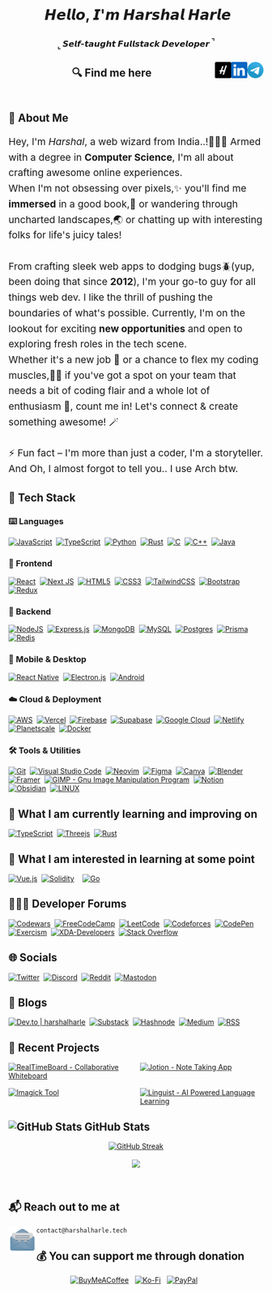 <header>
<h1 align="center">
<img src="https://user-images.githubusercontent.com/1303154/88677602-1635ba80-d120-11ea-84d8-d263ba5fc3c0.gif" width="30px" alt="">  𝙃𝙚𝙡𝙡𝙤, 𝙄'𝙢 𝙃𝙖𝙧𝙨𝙝𝙖𝙡 𝙃𝙖𝙧𝙡𝙚
</h1>
<h3 align="center">
<sub>⌞</sub> 𝙎𝙚𝙡𝙛-𝙩𝙖𝙪𝙜𝙝𝙩 𝙁𝙪𝙡𝙡𝙨𝙩𝙖𝙘𝙠 𝘿𝙚𝙫𝙚𝙡𝙤𝙥𝙚𝙧 <sup>⌝<sup>
</h3>

###
<a href="https://t.me/HarshalHarle" target="_blank" rel="noopener noreferrer">
    <img title='Use for Direct Messages' align="right" height="32" alt="Mail" src="assets/icons/telegram.png" />
</a>
<a href="https://www.linkedin.com/in/harshalharle" target="_blank" rel="noopener noreferrer">
    <img title='View Professional Journey' align="right" height="32" alt="LinkedIn" src="assets/icons/linkedin.png" />
</a>
<a href="https://www.harshalharle.tech" target="_blank" rel="noopener noreferrer">
    <img title='www.harshalharle.tech' align="right" height="32" alt="Harshal Harle" src="assets/icons/H.png"/>
</a>

<h2>🔍 Find me here</h2>

</header>
<main>
<section>
<div>
  <h2 style="margin-bottom: 1rem;"> 🚀 About Me </h2>

  <p style="font-size: 1.2rem; line-height: 1.6;">
    Hey, I'm <em>Harshal</em>, a web wizard from India..!🧙🏼‍♂️ Armed with a degree in <strong>Computer Science</strong>, I'm all about crafting awesome online experiences.
    <br>
    When I'm not obsessing over pixels,✨ you'll find me <span style="font-weight: bold;">immersed</span> in a good book,📖 or wandering through uncharted landscapes,🌏 or chatting up with interesting folks for life's juicy tales!
    <br><br>
    From crafting sleek web apps to dodging bugs🪲(yup, been doing that since <strong>2012</strong>), I'm your go-to guy for all things web dev. I like the thrill of pushing the boundaries of what's possible. Currently, I'm on the lookout for exciting <strong>new opportunities</strong> and open to exploring fresh roles in the tech scene.
    <br>
    Whether it's a new job 💼 or a chance to flex my coding muscles,💪🏻 if you've got a spot on your team that needs a bit of coding flair and a whole lot of enthusiasm 🙌, count me in! Let's connect & create something awesome! 🪄
    <br><br>
    ⚡ Fun fact – I'm more than just a coder, I'm a storyteller. And Oh, I almost forgot to tell you.. I use Arch btw.
  </p>
</div>
</section>

<section>
<h2>🧰 Tech Stack </h2>
<h3>⌨️ Languages </h3>
    <div style="display: flex; flex-wrap: wrap; margin-bottom: 1.5rem;">
<a href="https://developer.mozilla.org/en-US/docs/Web/JavaScript" target="\_blank" rel="noopener noreferrer" style="margin-right: 0.5rem;"><img src="https://img.shields.io/badge/-Javascript-F7DF1E.svg?logo=javascript&logoColor=fff" alt="JavaScript" height="28rem"></a><!---->
<a href="https://www.typescriptlang.org" target="\_blank" rel="noopener noreferrer" style="margin-right: 0.5rem;"><img src="https://img.shields.io/badge/-Typescript-3178C6.svg?logo=typescript&logoColor=white" alt="TypeScript" height="28rem"></a><!---->
<a href="https://www.python.org" target="\_blank" rel="noopener noreferrer" style="margin-right: 0.5rem;"><img src="https://img.shields.io/badge/-Python-3776ab.svg?logo=python&logoColor=ffd43b" alt="Python" height="28rem"></a><!---->
<a href="https://www.rust-lang.org/" target="\_blank" rel="noopener noreferrer" style="margin-right: 0.5rem;"><img src="https://img.shields.io/badge/-Rust-E57324.svg?logo=rust&logoColor=black" alt="Rust" height="28rem"></a><!---->
<a href="https://www.cprogramming.com" target="\_blank" rel="noopener noreferrer" style="margin-right: 0.5rem;"><img src="https://img.shields.io/badge/-C-A8B9CC.svg?logo=c&logoColor=white" alt="C" height="28rem"></a><!---->
<a href="https://www.cplusplus.com" target="\_blank" rel="noopener noreferrer" style="margin-right: 0.5rem;"><img src="https://img.shields.io/badge/-C++-00599C.svg?logo=c%2B%2B&logoColor=white" alt="C++" height="28rem"></a><!---->
<a href="https://www.java.com" target="\_blank" rel="noopener noreferrer" style="margin-right: 0.5rem;"><img src="https://img.shields.io/badge/-Java-007396.svg?logo=java&logoColor=E76F00" alt="Java" height="28rem"></a>
    </div>

<h3>🎨 Frontend </h3>
    <div style="display: flex; flex-wrap: wrap; margin-bottom: 1.5rem; align-items: center;">
<a href="https://react.dev" target="_blank" rel="noopener noreferrer" style="margin-right: 0.5rem;"><img src="https://img.shields.io/badge/-React-20232A.svg?logo=react&logoColor=61DAFB" alt="React" height="28rem"></a><!---->
<a href="https://nextjs.org" target="_blank" rel="noopener noreferrer" style="margin-right: 0.5rem;"><img src="https://img.shields.io/badge/-Next_JS-black.svg?logo=next.js&logoColor=white" alt="Next JS" height="28rem"></a><!---->
<a href="https://developer.mozilla.org/en-US/docs/Web/Guide/HTML/HTML5" target="_blank" rel="noopener noreferrer" style="margin-right: 0.5rem;"><img src="https://img.shields.io/badge/-HTML5-E34F26.svg?logo=html5&logoColor=white" alt="HTML5" height="28rem"></a><!---->
<a href="https://developer.mozilla.org/en-US/docs/Web/CSS" target="_blank" rel="noopener noreferrer" style="margin-right: 0.5rem;"><img src="https://img.shields.io/badge/-CSS3-1572B6.svg?logo=css3&logoColor=white" alt="CSS3" height="28rem"></a><!---->
<a href="https://tailwindcss.com" target="_blank" rel="noopener noreferrer" style="margin-right: 0.5rem;"><img src="https://img.shields.io/badge/-TailwindCSS-0b1121.svg?logo=tailwind-css&logoColor=38bdf8" alt="TailwindCSS" height="28rem"></a><!---->
<a href="https://getbootstrap.com" target="_blank" rel="noopener noreferrer" style="margin-right: 0.5rem;"><img src="https://img.shields.io/badge/-Bootstrap-6e2bf1.svg?logo=bootstrap&logoColor=white" alt="Bootstrap" height="28rem"></a><!---->
<a href="https://redux.js.org" target="_blank" rel="noopener noreferrer"><img src="https://img.shields.io/badge/-Redux-764ABC.svg?logo=redux&logoColor=white" alt="Redux" height="28rem"></a><!---->
    </div>

<h3>🐧 Backend </h3>
    <div style="display: flex; flex-wrap: wrap; margin-bottom: 1.5rem; align-items: center;">
<a href="https://nodejs.org" target="_blank" rel="noopener noreferrer" style="margin-right: 0.5rem;"><img src="https://img.shields.io/badge/Node.js-339933.svg?logo=node.js&logoColor=white" alt="NodeJS" height="28rem"></a><!---->
<a href="https://expressjs.com" target="_blank" rel="noopener noreferrer" style="margin-right: 0.5rem;"><img src="https://img.shields.io/badge/-Express.js-black.svg?logo=express&logoColor=white" alt="Express.js" height="28rem"></a><!---->
<a href="https://www.mongodb.com" target="_blank" rel="noopener noreferrer" style="margin-right: 0.5rem;"><img src="https://img.shields.io/badge/-MongoDB-47A248.svg?logo=mongodb&logoColor=white" alt="MongoDB" height="28rem"></a><!---->
<a href="https://www.mysql.com" target="_blank" rel="noopener noreferrer" style="margin-right: 0.5rem;"><img src="https://img.shields.io/badge/-MySQL-00758f.svg?logo=mysql&logoColor=white" alt="MySQL" height="28rem"></a><!---->
<a href="https://www.postgresql.org" target="_blank" rel="noopener noreferrer" style="margin-right: 0.5rem;"><img src="https://img.shields.io/badge/-Postgres-0064A5.svg?logo=postgresql&logoColor=white" alt="Postgres" height="28rem"></a><!---->
<a href="https://www.prisma.io" target="_blank" rel="noopener noreferrer" style="margin-right: 0.5rem;"><img src="https://img.shields.io/badge/Prisma-070811.svg?logo=Prisma&logoColor=white" alt="Prisma" height="28rem"></a><!---->
<a href="https://redis.io" target="_blank" rel="noopener noreferrer"><img src="https://img.shields.io/badge/-Redis-D82C20.svg?logo=redis&logoColor=white" alt="Redis" height="28rem"></a><!---->
    </div>

<h3>📱 Mobile & Desktop </h3>
<div style="display: flex; flex-wrap: wrap; margin-bottom: 1.5rem; align-items: center;">
<a href="https://reactnative.dev" target="_blank" rel="noopener noreferrer" style="margin-right: 0.5rem;"><img src="https://img.shields.io/badge/-React_Native-20232A.svg?logo=react&logoColor=61DAFB" alt="React Native" height="28rem"></a><!---->
<a href="https://www.electronjs.org" target="_blank" rel="noopener noreferrer" style="margin-right: 0.5rem;"><img src="https://img.shields.io/badge/-Electron.js-47848F.svg?logo=electron&logoColor=white" alt="Electron.js" height="28rem"></a><!---->
<a href="https://developer.android.com" target="_blank" rel="noopener noreferrer" style="margin-right: 0.5rem;"><img src="https://img.shields.io/badge/-Android-3DDC84.svg?logo=android&logoColor=white" alt="Android" height="28rem"></a><!---->
</div>

<h3>☁️ Cloud & Deployment </h3>
<div style="display: flex; flex-wrap: wrap; margin-bottom: 1.5rem; align-items: center;">
<a href="https://aws.amazon.com" target="_blank" rel="noopener noreferrer" style="margin-right: 0.5rem;"><img src="https://img.shields.io/badge/-AWS-232F3E.svg?logo=amazon-aws&logoColor=FF9900" alt="AWS" height="28rem"></a><!---->
<a href="https://vercel.com" target="_blank" rel="noopener noreferrer" style="margin-right: 0.5rem;"><img src="https://img.shields.io/badge/-Vercel-black.svg?logo=vercel&logoColor=white" alt="Vercel" height="28rem"></a><!---->
<a href="https://firebase.google.com" target="_blank" rel="noopener noreferrer" style="margin-right: 0.5rem;"><img src="https://img.shields.io/badge/-Firebase-039BE5.svg?logo=firebase&logoColor=FFCA28" alt="Firebase" height="28rem"></a><!---->
<a href="https://supabase.com" target="_blank" rel="noopener noreferrer" style="margin-right: 0.5rem;"><img src="https://img.shields.io/badge/Supabase-black.svg?logo=supabase&logoColor=3ECF8E" alt="Supabase" height="28rem"></a><!---->
<a href="https://cloud.google.com" target="_blank" rel="noopener noreferrer" style="margin-right: 0.5rem;"><img src="https://img.shields.io/badge/-Google_Cloud-4285F4.svg?logo=google-cloud&logoColor=white" alt="Google Cloud" height="28rem"></a><!---->
<a href="https://www.netlify.com" target="_blank" rel="noopener noreferrer"> <img src="https://img.shields.io/badge/-Netlify-00C7B7.svg?logo=netlify&logoColor=white" alt="Netlify" height="28rem"></a><!---->
<a href="https://planetscale.com" target="_blank" rel="noopener noreferrer" style="margin-right: 0.5rem;"><img src="https://img.shields.io/badge/PlanetScale-black.svg?logo=planetscale&logoColor=white" alt="Planetscale" height="28rem"></a><!---->
<a href="https://www.docker.com" target="_blank" rel="noopener noreferrer" style="margin-right: 0.5rem;"><img src="https://img.shields.io/badge/Docker-%230599dd.svg?logo=docker&logoColor=ebeef0" alt="Docker" height="28rem"></a><!---->
</div>

<h3>🛠️ Tools & Utilities </h3>
<div style="display: flex; flex-wrap: wrap; margin-bottom: 1.5rem; align-items: center;">
<a href="https://git-scm.com" target="_blank" rel="noopener noreferrer" style="margin-right: 0.5rem;"><img src="https://img.shields.io/badge/-Git-F05032.svg?logo=git&logoColor=white" alt="Git" height="28rem"></a><!---->
<a href="https://code.visualstudio.com/insiders" target="_blank" rel="noopener noreferrer" style="margin-right: 0.5rem;"><img src="https://img.shields.io/badge/-VS_Code_Insiders-282C34.svg?logo=visual-studio-code&logoColor=24bfa5" alt="Visual Studio Code" height="28rem"></a><!---->
<a href="https://neovim.io" target="_blank" rel="noopener noreferrer" style="margin-right: 0.5rem;"><img src="https://img.shields.io/badge/NeoVim-%2357A143?&logo=neovim&logoColor=white" alt="Neovim" height="28rem"></a><!---->
<a href="https://www.figma.com" target="_blank" rel="noopener noreferrer" style="margin-right: 0.5rem;"><img src="https://img.shields.io/badge/-Figma-F24E1E.svg?logo=figma&logoColor=white" alt="Figma" height="28rem"></a><!---->
<a href="https://www.canva.com" target="_blank" rel="noopener noreferrer" style="margin-right: 0.5rem;"><img src="https://img.shields.io/badge/Canva-%232f7ede.svg?logo=Canva&logoColor=white" alt="Canva" height="28rem"></a><!---->
<a href="https://www.blender.org" target="_blank" rel="noopener noreferrer" style="margin-right: 0.5rem;"><img src="https://img.shields.io/badge/Blender-%23F5792A.svg?logo=blender&logoColor=white" alt="Blender" height="28rem"></a><!---->
<a href="https://www.framer.com" target="_blank" rel="noopener noreferrer" style="margin-right: 0.5rem;"><img src="https://img.shields.io/badge/Framer-black.svg?logo=framer&logoColor=00a6ff" alt="Framer" height="28rem"></a><!---->
<a href="https://www.gimp.org" target="_blank" rel="noopener noreferrer" style="margin-right: 0.5rem;"><img src="https://img.shields.io/badge/GIMP-CCCCCC.svg?logo=gimp&logoColor=534d3d" alt="GIMP - Gnu Image Manipulation Program" height="28rem"></a><!---->
<a href="https://www.notion.so" target="_blank" rel="noopener noreferrer" style="margin-right: 0.5rem;"><img src="https://img.shields.io/badge/-Notion-black.svg?logo=notion&logoColor=white" alt="Notion" height="28rem"></a><!---->
<a href="https://obsidian.md" target="_blank" rel="noopener noreferrer" style="margin-right: 0.5rem;"><img src="https://img.shields.io/badge/-Obsidian-black.svg?logo=obsidian&logoColor=826ed9" alt="Obsidian" height="28rem"></a><!---->
<a href="https://www.linux.org" target="_blank" rel="noopener noreferrer" style="margin-right: 0.5rem;"><img title='It does infinite loops in 5 seconds' src="https://img.shields.io/badge/-Linux-55a7cc.svg?logo=linux&logoColor=13466b" alt="LINUX" height="28rem"></a><!---->
</div>

<h2>📖 What I am currently learning and improving on </h2>
<div style="display: flex; flex-wrap: wrap; margin-bottom: 1.5rem; align-items: center;">
<a href="https://www.typescriptlang.org" target="_blank" rel="noopener noreferrer" style="margin-right: 0.5rem;"><img src="https://img.shields.io/badge/-Typescript-3178C6.svg?logo=typescript&logoColor=white" alt="TypeScript" height="28rem"></a><!---->
<a href="https://threejs.org" target="_blank" rel="noopener noreferrer" style="margin-right: 0.5rem;"><img src="https://img.shields.io/badge/Three.js-black.svg?logo=three.js&logoColor=white" alt="Threejs" height="28rem"></a><!---->
<a href="https://www.rust-lang.org/" target="_blank" rel="noopener noreferrer" style="margin-right: 0.5rem;"><img src="https://img.shields.io/badge/-Rust-E57324.svg?logo=rust&logoColor=black" alt="Rust" height="28rem"></a><!---->
</div>

<h2>🔭 What I am interested in learning at some point </h2>
<div style="display: flex; flex-wrap: wrap; margin-bottom: 1.5rem; align-items: center;">
<a href="https://vuejs.org" target="_blank" rel="noopener noreferrer" style="margin-right: 0.5rem;"><img src="https://img.shields.io/badge/Vue-%2335495e.svg?logo=vuedotjs&logoColor=%234FC08D" alt="Vue.js" height="28rem"></a><!---->
<a href="https://soliditylang.org/" target="_blank" rel="noopener noreferrer" style="margin-right: 0.5rem;"><img src="https://img.shields.io/badge/Solidity-2b247c.svg?logo=solidity&logoColor=white" alt="Solidity" height="28rem" style="margin-right: 0.5rem;"></a><!---->
<a href="https://golang.org" target="_blank" rel="noopener noreferrer" style="margin-right: 0.5rem;"><img src="https://img.shields.io/badge/Go-%2300ADD8.svg?logo=go&logoColor=white" alt="Go" height="28rem"></a><!---->
</div>

<section>
<h2>🧑🏻‍💻 Developer Forums </h2>
<div style="display: flex; flex-wrap: wrap; margin-bottom: 1.5rem; align-items: center;">
<a href="https://www.codewars.com/users/HarshalHarle" target="_blank" rel="noopener noreferrer" style="margin-right: 0.5rem;"><img src="https://img.shields.io/badge/Codewars-B1361E.svg?logo=codewars&logoColor=black" alt="Codewars" height="28rem"></a><!---->
<a href="https://www.freecodecamp.org/harshal_harle" target="_blank" rel="noopener noreferrer" style="margin-right: 0.5rem;"><img src="https://img.shields.io/badge/Freecodecamp-%23123?&logo=freecodecamp&logoColor=green" alt="FreeCodeCamp" height="28rem"></a><!---->
<a href="https://leetcode.com/HarshalHarle" target="_blank" rel="noopener noreferrer" style="margin-right: 0.5rem;"><img src="https://img.shields.io/badge/LeetCode-282C34.svg?logo=LeetCode&logoColor=#d16c06" alt="LeetCode" height="28rem"></a><!---->
<a href="https://codeforces.com/profile/Harshal_Harle" target="_blank" rel="noopener noreferrer" style="margin-right: 0.5rem;"><img src="https://img.shields.io/badge/Codeforces-445f9d.svg?logo=Codeforces&logoColor=white" alt="Codeforces" height="28rem"></a><!---->
<a href="https://codepen.io/HarshalHarle" target="_blank" rel="noopener noreferrer" style="margin-right: 0.5rem;"><img src="https://img.shields.io/badge/Codepen-black.svg?logo=codepen&logoColor=white" alt="CodePen" height="28rem"></a><!---->
<a href="https://exercism.org/profiles/HarshalHarle" target="_blank" rel="noopener noreferrer" style="margin-right: 0.5rem;"><img src="https://img.shields.io/badge/Exercism-009CAB.svg?logo=exercism&logoColor=white" alt="Exercism" height="28rem"></a><!---->
<a href="https://www.xda-developers.com" target="_blank" rel="noopener noreferrer" style="margin-right: 0.5rem;"><img src="https://img.shields.io/badge/XDA--Developers-%232daae9.svg?logo=XDA-Developers&logoColor=e43f64" alt="XDA-Developers" height="28rem"></a><!---->
<a href="https://stackoverflow.com/users/9130194/harshalharle" target="_blank" rel="noopener noreferrer" style="margin-right: 0.5rem;"><img src="https://img.shields.io/badge/-Stackoverflow-FE7A16.svg?logo=stack-overflow&logoColor=white" alt="Stack Overflow" height="28rem"></a><!---->
</div>
</section>

<section>
<h2>🌐 Socials </h2>
<div style="display: flex; flex-wrap: wrap; margin-bottom: 1.5rem; align-items: center;">
<a href="https://twitter.com/HarshalHarle" target="_blank" rel="noopener noreferrer" style="margin-right: 0.5rem;"><img src="https://img.shields.io/badge/Twitter-black.svg?logo=X&logoColor=white" alt="Twitter" height="28rem"></a><!---->
<a href="https://discord.com/users/harshalharle" target="_blank" rel="noopener noreferrer" style="margin-right: 0.5rem;"><img src="https://img.shields.io/badge/Discord-%235865F2.svg?logo=discord&logoColor=white" alt="Discord" height="28rem"></a><!---->
<a href="https://www.reddit.com/user/HarshalHarle" target="_blank" rel="noopener noreferrer" style="margin-right: 0.5rem;"><img src="https://img.shields.io/badge/Reddit-FF4500.svg?logo=reddit&logoColor=white" alt="Reddit" height="28rem"></a><!---->
<a href="https://mastodon.social/@HarshalHarle" target="_blank" rel="noopener noreferrer" style="margin-right: 0.5rem;"><img src="https://img.shields.io/badge/-Mastodon-%235d4fe6?logo=mastodon&logoColor=white" alt="Mastodon" height="28rem"></a><!---->
</div>
</section>

<section>
<h2>📝 Blogs </h2>
<div style="display: flex; flex-wrap: wrap; margin-bottom: 1.5rem; align-items: center;">
<a href="https://dev.to/harshalharle" target="_blank" rel="noopener noreferrer" style="margin-right: 0.5rem;"><img src="https://img.shields.io/badge/Dev.to-0A0A0A.svg?logo=dev.to&logoColor=white" alt="Dev.to | harshalharle" height="28rem"></a><!---->
<a href="https://harshalharle.substack.com" target="_blank" rel="noopener noreferrer" style="margin-right: 0.5rem;"><img src="https://img.shields.io/badge/Substack-%23006f5c.svg?logo=substack&logoColor=FF6719" alt="Substack" height="28rem"></a><!---->
<a href="https://hashnode.com/@harshalharle" target="_blank" rel="noopener noreferrer" style="margin-right: 0.5rem;"><img src="https://img.shields.io/badge/Hashnode-2962FF.svg?logo=hashnode&logoColor=white" alt="Hashnode" height="28rem"></a><!---->
<a href="https://medium.com/@HarshalHarle" target="_blank" rel="noopener noreferrer" style="margin-right: 0.5rem;"><img src="https://img.shields.io/badge/Medium-12100E.svg?logo=medium&logoColor=white" alt="Medium" height="28rem"></a><!---->
<a href="https://www.harshalharle.tech/feed/" target="_blank" rel="noopener noreferrer" style="margin-right: 0.5rem;"><img src="https://img.shields.io/badge/RSS-F88900.svg?logo=rss&logoColor=white" alt="RSS" height="28rem"></a><!---->
</div>
</section>

<section>
<h2>📂 Recent Projects </h2>
<div style="display: grid; grid-template-columns: repeat(2, 1fr); gap: 1rem;">
  <a href="https://realtimeboard.vercel.app"><img src="https://svg.bookmark.style/api?url=https://realtimeboard.vercel.app" alt="RealTimeBoard - Collaborative Whiteboard"></a><!---->
  <a href="https://jotion.vercel.app"><img src="https://svg.bookmark.style/api?url=https://jotion.vercel.app" alt="Jotion - Note Taking App"></a><!---->
  <a href="https://imagick.vercel.app"><img src="https://svg.bookmark.style/api?url=https://boombox-ecommerce.vercel.app" alt="Imagick Tool"></a><!---->
  <a href="https://linguist.vercel.app"><img src="https://svg.bookmark.style/api?url=https://linguist.vercel.app" alt="Linguist - AI Powered Language Learning"></a><!---->
</div>
</section>

<section>
<h2>
    <img src="https://i.pinimg.com/originals/65/c4/f4/65c4f452571be1261e9c623f7da488ac.gif" alt="GitHub Stats" style="width: 2rem;">
    GitHub Stats
</h2>
<div  align="center">
    <div style="margin-bottom: 1rem;">
        <a href="https://github.com/HarshalHarle?tab=repositories">
            <img src="https://streak-stats.demolab.com?user=HarshalHarle&theme=transparent&border_radius=30&fire=FF4500&border=EB5454&ring=006AFF&stroke=BF616A&sideNums=80a1d4&currStreakNum=a6d9ff&dates=049167&currStreakLabel=c6ffbb&sideLabels=ffcdfd" alt="GitHub Streak">
        </a>
    </div>
    <div style="margin-bottom: 1rem;">
        <a href="https://github.com/HarshalHarle?tab=repositories">
            <img height=200 align="center" src="https://gstat.vercel.app/api/top-langs?username=harshalharle&show=reviews,discussions_started,discussions_answered,prs_merged,prs_merged_percentage&size_weight=0.5&count_weight=0.5&langs_count=10&layout=compact&include_all_commits=true&count_private=true&theme=transparent#gh-dark-mode-only&hide_border=true&border_radius=30&theme=chartreuse-dark" />
        </a>
    </div>
    <div>
        <a>
            <img src="https://visitcount.itsvg.in/api?id=HarshalHarle&label=Guests%20Visited&icon=8&color=7&pretty=true" alt="">
        </a>
    </div>
</div>
</section>

<footer>
<h2>📬 Reach out to me at</h2>
<a title='Open Default Mail Client App' href="mailto:contact@harshalharle.tech">
    <img height="55" align="left" clear="right" alt="Mail" src="assets/icons/mail.png" />
</a>

```
contact@harshalharle.tech
```

 <h2>💰 You can support me through donation</h2>
 <div  align="center">
<a href="https://buymeacoffee.com/harshalharle"  target="_blank" rel="noopener noreferrer" style="margin-right: 0.5rem;"><img src="https://img.shields.io/badge/Buy%20Me%20a%20Coffee-ffdd00.svg?logo=buy-me-a-coffee&logoColor=black" alt="BuyMeACoffee" height="28rem"></a><!---->
<a href="https://ko-fi.com/harshalharle"  target="_blank" rel="noopener noreferrer" style="margin-right: 0.5rem;"><img src="https://img.shields.io/badge/Buy%20Me%20a%20Chai-F16061.svg?logo=ko-fi&logoColor=white" alt="Ko-Fi" height="28rem"></a><!---->
<a href="https://paypal.me/harshalharle"  target="_blank" rel="noopener noreferrer" style="margin-right: 0.5rem;"><img src="https://img.shields.io/badge/PayPal-1f264f.svg?logo=paypal&logoColor=2790c3" alt="PayPal" height="28rem"></a><!---->
</div>
</footer>
